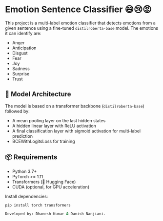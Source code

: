 # Emotion Sentence Classifier 😄😢😡

This project is a multi-label emotion classifier that detects emotions from a given sentence using a fine-tuned `distilroberta-base` model. The emotions it can identify are:

- Anger
- Anticipation
- Disgust
- Fear
- Joy
- Sadness
- Surprise
- Trust

## 🧠 Model Architecture

The model is based on a transformer backbone (`distilroberta-base`) followed by:

- A mean pooling layer on the last hidden states
- A hidden linear layer with ReLU activation
- A final classification layer with sigmoid activation for multi-label prediction
- BCEWithLogitsLoss for training

## 📦 Requirements

- Python 3.7+
- PyTorch >= 1.11
- Transformers (🤗 Hugging Face)
- CUDA (optional, for GPU acceleration)

Install dependencies:

```bash
pip install torch transformers

Developed by: Dhanesh Kumar & Danish Nanjiani.
